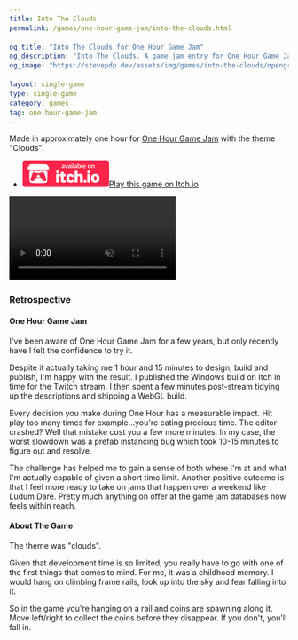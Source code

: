 ```yaml
---
title: Into The Clouds
permalink: /games/one-hour-game-jam/into-the-clouds.html

og_title: "Into The Clouds for One Hour Game Jam"
og_description: "Into The Clouds. A game jam entry for One Hour Game Jam."
og_image: "https://stevepdp.dev/assets/img/games/into-the-clouds/opengraph.png"

layout: single-game
type: single-game
category: games
tag: one-hour-game-jam
---
```


Made in approximately one hour for <a href="https://onehourgamejam.com/?page=jam&jam=323" rel="noopener" target="_blank">One Hour Game Jam</a> with the theme "Clouds".

<ul class="downloads">
    <li><a href="https://stevepdp.itch.io/into-the-clouds" rel="noopener" target="_blank" aria-label="button"><img src="/assets/img/brands/itch-io-colour.svg" height="48" width="156" alt="Available on itch.io"><span class="assist">Play this game on Itch.io</span></a></li>
</ul>

<video preload="none" class="trailer" controls muted autoplay loop playsinline>
    <source src="/assets/video/into-the-clouds-clip.mp4" type="video/mp4">
    Your browser does not appear to support mp4 video.
</video>

### Retrospective

#### One Hour Game Jam
I've been aware of One Hour Game Jam for a few years, but only recently have I felt the confidence to try it.

Despite it actually taking me 1 hour and 15 minutes to design, build and publish, I'm happy with the result. I published the Windows build on Itch in time for the Twitch stream. I then spent a few minutes post-stream tidying up the descriptions and shipping a WebGL build.

Every decision you make during One Hour has a measurable impact. Hit play too many times for example...you're eating precious time. The editor crashed? Well that mistake cost you a few more minutes. In my case, the worst slowdown was a prefab instancing bug which took 10-15 minutes to figure out and resolve.

The challenge has helped me to gain a sense of both where I'm at and what I'm actually capable of given a short time limit. Another positive outcome is that I feel more ready to take on jams that happen over a weekend like Ludum Dare. Pretty much anything on offer at the game jam databases now feels within reach.


#### About The Game

The theme was "clouds".

Given that development time is so limited, you really have to go with one of the first things that comes to mind. For me, it was a childhood memory. I would hang on climbing frame rails, look up into the sky and fear falling into it.

So in the game you're hanging on a rail and coins are spawning along it. Move left/right to collect the coins before they disappear. If you don't, you'll fall in.
